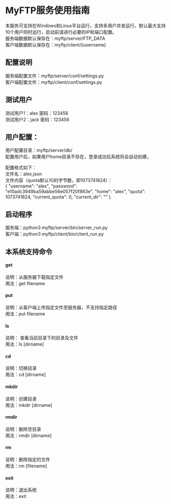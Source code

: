 # MyFTP服务使用指南
本服务可支持在Windows和Linux平台运行，支持多用户并发运行，默认最大支持10个用户同时运行，启动前请进行必要的IP和端口配置。  
服务端数据默认保存在：myftp/server/FTP_DATA  
客户端数据默认保存在：myftp/client/{username}  

## 配置说明
服务端配置文件：myftp/server/conf/settings.py  
客户端配置文件：myftp/client/conf/settings.py  

## 测试用户
测试用户1：alex  密码：123456  
测试用户2：jack  密码：123456

## 用户配置：
用户配置目录：myftp/server/db/   
配置用户后，如果用户home目录不存在，登录成功后系统将会自动创建。  
   
配置格式如下：  
文件名：alex.json  
文件内容（quota默认1G的字节数，即1073741824）：  
{
  "username": "alex",
  "password": "e10adc3949ba59abbe56e057f20f883e",
  "home": "alex",
  "quota": 1073741824,
  "current_quota": 0,
  "current_dir": ""
}

## 启动程序
服务端：python3 myftp/server/bin/server_run.py  
客户端：python3 myftp/client/bin/client_run.py

## 本系统支持命令
#### get
说明：从服务器下载指定文件   
用法：get filename

#### put
说明：从客户端上传指定文件至服务器，不支持指定路径   
用法：put filename

#### ls
说明： 查看当前目录下的目录及文件   
用法：ls [dirname]

#### cd
说明：切换目录   
用法：cd [dirname]

#### mkdir
说明：创建目录   
用法：mkdir [dirname]

#### rmdir
说明：删除空目录   
用法：rmdir [dirname]

#### rm
说明：删除指定的文件   
用法：rm [filename]

#### exit
说明：退出系统  
用法：exit






